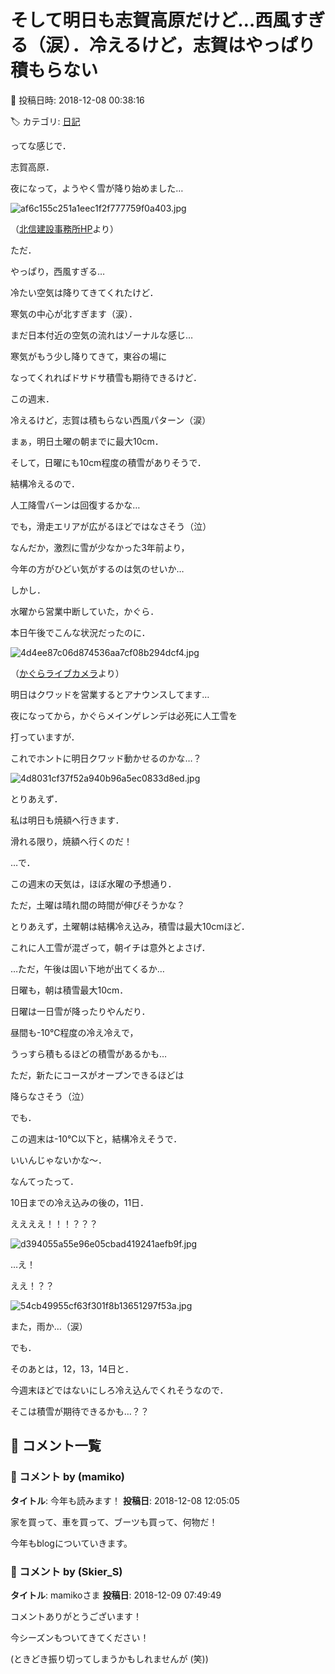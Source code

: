 # そして明日も志賀高原だけど…西風すぎる（涙）．冷えるけど，志賀はやっぱり積もらない

📅 投稿日時: 2018-12-08 00:38:16

🏷️ カテゴリ: [日記](cc4b5682fb7b8b144980957a978653fb0.md)

ってな感じで．


志賀高原．


夜になって，ようやく雪が降り始めました…




![af6c155c251a1eec1f2f777759f0a403.jpg](images/af6c155c251a1eec1f2f777759f0a403.jpg)




（[北信建設事務所HP](http://www.q0.ws302.smilestart.ne.jp/index.htm)より）





ただ．


やっぱり，西風すぎる…


冷たい空気は降りてきてくれたけど．


寒気の中心が北すぎます（涙）．


まだ日本付近の空気の流れはゾーナルな感じ…


寒気がもう少し降りてきて，東谷の場に


なってくれればドサドサ積雪も期待できるけど．


この週末．


冷えるけど，志賀は積もらない西風パターン（涙）





まぁ，明日土曜の朝までに最大10cm．


そして，日曜にも10cm程度の積雪がありそうで．


結構冷えるので．


人工降雪バーンは回復するかな…


でも，滑走エリアが広がるほどではなさそう（泣）





なんだか，激烈に雪が少なかった3年前より，


今年の方がひどい気がするのは気のせいか…





しかし．


水曜から営業中断していた，かぐら．


本日午後でこんな状況だったのに．




![4d4ee87c06d874536aa7cf08b294dcf4.jpg](images/4d4ee87c06d874536aa7cf08b294dcf4.jpg)




（[かぐらライブカメラ](https://live.monitorbox.jp/site/kagura/90/)より）


明日はクワッドを営業するとアナウンスしてます…





夜になってから，かぐらメインゲレンデは必死に人工雪を


打っていますが．


これでホントに明日クワッド動かせるのかな…？




![4d8031cf37f52a940b96a5ec0833d8ed.jpg](images/4d8031cf37f52a940b96a5ec0833d8ed.jpg)







とりあえず．


私は明日も焼額へ行きます．


滑れる限り，焼額へ行くのだ！





…で．


この週末の天気は，ほぼ水曜の予想通り．


ただ，土曜は晴れ間の時間が伸びそうかな？





とりあえず，土曜朝は結構冷え込み，積雪は最大10cmほど．


これに人工雪が混ざって，朝イチは意外とよさげ．


…ただ，午後は固い下地が出てくるか…





日曜も，朝は積雪最大10cm．


日曜は一日雪が降ったりやんだり．


昼間も-10℃程度の冷え冷えで，


うっすら積もるほどの積雪があるかも…


ただ，新たにコースがオープンできるほどは


降らなさそう（泣）





でも．


この週末は-10℃以下と，結構冷えそうで．


いいんじゃないかな～．





なんてったって．


10日までの冷え込みの後の，11日．


ええええ！！！？？？




![d394055a55e96e05cbad419241aefb9f.jpg](images/d394055a55e96e05cbad419241aefb9f.jpg)




…え！


ええ！？？




![54cb49955cf63f301f8b13651297f53a.jpg](images/54cb49955cf63f301f8b13651297f53a.jpg)




また，雨か…（涙）





でも．


そのあとは，12，13，14日と．


今週末ほどではないにしろ冷え込んでくれそうなので．


そこは積雪が期待できるかも…？？

## 💬 コメント一覧

### 💬 コメント by (mamiko)
**タイトル**: 今年も読みます！
**投稿日**: 2018-12-08 12:05:05

家を買って、車を買って、ブーツも買って、何物だ！

今年もblogについていきます。

### 💬 コメント by (Skier_S)
**タイトル**: mamikoさま
**投稿日**: 2018-12-09 07:49:49

コメントありがとうございます！

今シーズンもついてきてください！

(ときどき振り切ってしまうかもしれませんが (笑))

